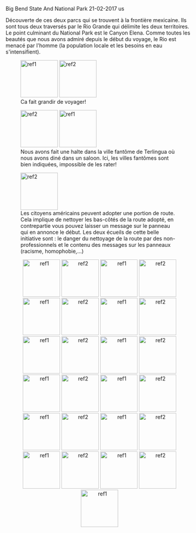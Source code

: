 Big Bend State And National Park
21-02-2017
us

Découverte de ces deux parcs qui se trouvent à la frontière mexicaine. Ils sont tous deux traversés par le Rio Grande qui délimite les deux territoires. Le point culminant du National Park est le Canyon Elena. Comme toutes les beautés que nous avons admiré depuis le début du voyage, le Rio est menacé par l'homme (la population locale et les besoins en eau s'intensifient).

<figure>
  <img src='{{ imgThumb "7.jpg"}}' data-image-opened='{{img "7.jpg" }}' class="image" alt="ref1" style="height:100px"/>
  <img src='{{ imgThumb "8.jpg"}}' data-image-opened='{{img "8.jpg" }}' class="image" alt="ref2" style="height:100px"/>
   <figcaption>Ca fait grandir de voyager!</figcaption>
</figure>

<figure>
  <img src='{{ imgThumb "14.jpg"}}' data-image-opened='{{img "14.jpg" }}' class="image" alt="ref2" style="width:100px"/>
  <img src='{{ imgThumb "15.jpg"}}' data-image-opened='{{img "15.jpg" }}' class="image" alt="ref1" style="width:100px"/>
  <figcaption>Nous avons fait une halte dans la ville fantôme de Terlingua où nous avons diné dans un saloon. Ici, les villes fantômes sont bien indiquées, impossible de les rater!</figcaption>
</figure>

<figure>
  <img src='{{ imgThumb "30.jpg"}}' data-image-opened='{{img "30.jpg" }}' class="image" alt="ref2" style="width:100px"/>
  <figcaption>Les citoyens américains peuvent adopter une portion de route. Cela implique de nettoyer les bas-côtés de la route adopté, en contrepartie vous pouvez laisser un message sur le panneau qui en annonce le début. Les deux écueils de cette belle initiative sont : le danger du nettoyage de la route par des non-professionnels et le contenu des messages sur les panneaux (racisme, homophobie,...)</figcaption>
</figure>

<p style="text-align:center">
  <img src='{{ imgThumb "1.jpg"}}' data-image-opened='{{img "1.jpg" }}' class="image" alt="ref1" style="width:100px"/>
  <img src='{{ imgThumb "2.jpg"}}' data-image-opened='{{img "2.jpg" }}' class="image" alt="ref2" style="width:100px"/>
  <img src='{{ imgThumb "3.jpg"}}' data-image-opened='{{img "3.jpg" }}' class="image" alt="ref1" style="width:100px"/>
  <img src='{{ imgThumb "4.jpg"}}' data-image-opened='{{img "4.jpg" }}' class="image" alt="ref2" style="width:100px"/>
  <img src='{{ imgThumb "5.jpg"}}' data-image-opened='{{img "5.jpg" }}' class="image" alt="ref1" style="width:100px"/>
  <img src='{{ imgThumb "6.jpg"}}' data-image-opened='{{img "6.jpg" }}' class="image" alt="ref2" style="width:100px"/>
  <img src='{{ imgThumb "9.jpg"}}' data-image-opened='{{img "9.jpg" }}' class="image" alt="ref1" style="width:100px"/>
  <img src='{{ imgThumb "10.jpg"}}' data-image-opened='{{img "10.jpg" }}' class="image" alt="ref2" style="height:100px"/>
  <img src='{{ imgThumb "11.jpg"}}' data-image-opened='{{img "11.jpg" }}' class="image" alt="ref1" style="height:100px"/>
  <img src='{{ imgThumb "12.jpg"}}' data-image-opened='{{img "12.jpg" }}' class="image" alt="ref2" style="width:100px"/>
  <img src='{{ imgThumb "13.jpg"}}' data-image-opened='{{img "13.jpg" }}' class="image" alt="ref1" style="width:100px"/>
  <img src='{{ imgThumb "16.jpg"}}' data-image-opened='{{img "16.jpg" }}' class="image" alt="ref2" style="width:100px"/>
  <img src='{{ imgThumb "17.jpg"}}' data-image-opened='{{img "17.jpg" }}' class="image" alt="ref1" style="width:100px"/>
  <img src='{{ imgThumb "18.jpg"}}' data-image-opened='{{img "18.jpg" }}' class="image" alt="ref2" style="width:100px"/>
  <img src='{{ imgThumb "19.jpg"}}' data-image-opened='{{img "19.jpg" }}' class="image" alt="ref1" style="width:100px"/>
  <img src='{{ imgThumb "20.jpg"}}' data-image-opened='{{img "20.jpg" }}' class="image" alt="ref2" style="width:100px"/>
  <img src='{{ imgThumb "21.jpg"}}' data-image-opened='{{img "21.jpg" }}' class="image" alt="ref1" style="width:100px"/>
  <img src='{{ imgThumb "22.jpg"}}' data-image-opened='{{img "22.jpg" }}' class="image" alt="ref2" style="height:100px"/>
  <img src='{{ imgThumb "23.jpg"}}' data-image-opened='{{img "23.jpg" }}' class="image" alt="ref1" style="width:100px"/>
  <img src='{{ imgThumb "24.jpg"}}' data-image-opened='{{img "24.jpg" }}' class="image" alt="ref2" style="width:100px"/>
  <img src='{{ imgThumb "25.jpg"}}' data-image-opened='{{img "25.jpg" }}' class="image" alt="ref1" style="width:100px"/>
  <img src='{{ imgThumb "26.jpg"}}' data-image-opened='{{img "26.jpg" }}' class="image" alt="ref2" style="width:100px"/>
  <img src='{{ imgThumb "27.jpg"}}' data-image-opened='{{img "27.jpg" }}' class="image" alt="ref1" style="width:100px"/>
  <img src='{{ imgThumb "28.jpg"}}' data-image-opened='{{img "28.jpg" }}' class="image" alt="ref2" style="width:100px"/>
  <img src='{{ imgThumb "29.jpg"}}' data-image-opened='{{img "29.jpg" }}' class="image" alt="ref1" style="width:100px"/>
</p>
